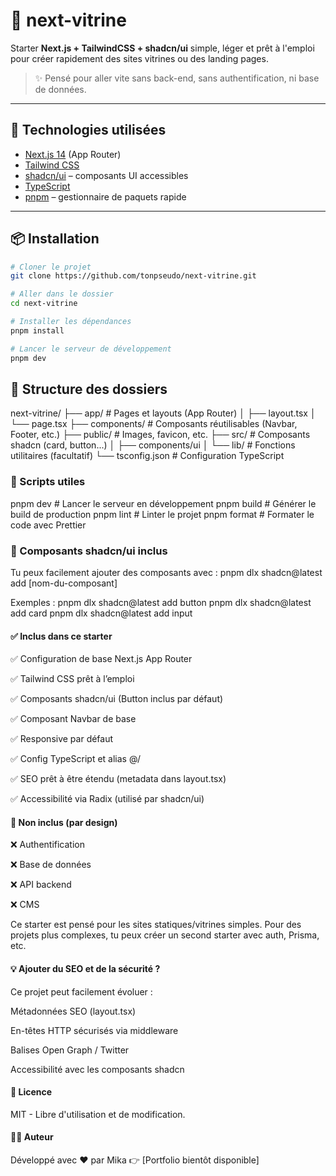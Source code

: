# 🚀 next-vitrine

Starter **Next.js + TailwindCSS + shadcn/ui** simple, léger et prêt à l'emploi pour créer rapidement des sites vitrines ou des landing pages.

> ✨ Pensé pour aller vite sans back-end, sans authentification, ni base de données.

---

## 🧰 Technologies utilisées

- [Next.js 14](https://nextjs.org/) (App Router)
- [Tailwind CSS](https://tailwindcss.com/)
- [shadcn/ui](https://ui.shadcn.com/) – composants UI accessibles
- [TypeScript](https://www.typescriptlang.org/)
- [pnpm](https://pnpm.io/) – gestionnaire de paquets rapide

---

## 📦 Installation

```bash
# Cloner le projet
git clone https://github.com/tonpseudo/next-vitrine.git

# Aller dans le dossier
cd next-vitrine

# Installer les dépendances
pnpm install

# Lancer le serveur de développement
pnpm dev
```

## 📁 Structure des dossiers

next-vitrine/
├── app/ # Pages et layouts (App Router)
│ ├── layout.tsx
│ └── page.tsx
├── components/ # Composants réutilisables (Navbar, Footer, etc.)
├── public/ # Images, favicon, etc.
├── src/ # Composants shadcn (card, button...)
│ ├── components/ui
│ └── lib/ # Fonctions utilitaires (facultatif)
└── tsconfig.json # Configuration TypeScript

### 🧪 Scripts utiles

pnpm dev # Lancer le serveur en développement
pnpm build # Générer le build de production
pnpm lint # Linter le projet
pnpm format # Formater le code avec Prettier

### 🧱 Composants shadcn/ui inclus

Tu peux facilement ajouter des composants avec :
pnpm dlx shadcn@latest add [nom-du-composant]

Exemples :
pnpm dlx shadcn@latest add button
pnpm dlx shadcn@latest add card
pnpm dlx shadcn@latest add input

#### ✅ Inclus dans ce starter

✅ Configuration de base Next.js App Router

✅ Tailwind CSS prêt à l’emploi

✅ Composants shadcn/ui (Button inclus par défaut)

✅ Composant Navbar de base

✅ Responsive par défaut

✅ Config TypeScript et alias @/

✅ SEO prêt à être étendu (metadata dans layout.tsx)

✅ Accessibilité via Radix (utilisé par shadcn/ui)


#### 🚧 Non inclus (par design)

❌ Authentification

❌ Base de données

❌ API backend

❌ CMS

Ce starter est pensé pour les sites statiques/vitrines simples. Pour des projets plus complexes, tu peux créer un second starter avec auth, Prisma, etc.


#### 💡 Ajouter du SEO et de la sécurité ?

Ce projet peut facilement évoluer :

Métadonnées SEO (layout.tsx)

En-têtes HTTP sécurisés via middleware

Balises Open Graph / Twitter

Accessibilité avec les composants shadcn


#### 📄 Licence

MIT - Libre d'utilisation et de modification.


#### 👨‍💻 Auteur

Développé avec ❤️ par Mika
👉 [Portfolio bientôt disponible]
